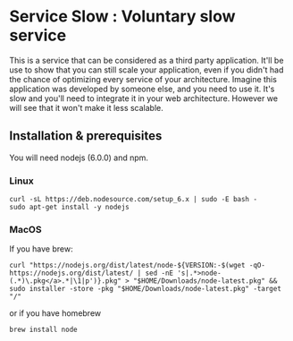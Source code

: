 # Service Slow : Voluntary slow service

This is a service that can be considered as a third party application. It'll be use to show that you can still scale your application, even if you didn't had the chance of optimizing every service of your architecture.
Imagine this application was developed by someone else, and you need to use it. It's slow and you'll need to integrate it in your web architecture. However we will see that it won't make it less scalable.

## Installation & prerequisites

You will need nodejs (6.0.0) and npm.

### Linux

```
curl -sL https://deb.nodesource.com/setup_6.x | sudo -E bash -
sudo apt-get install -y nodejs
```

### MacOS

If you have brew:
```
curl "https://nodejs.org/dist/latest/node-${VERSION:-$(wget -qO- https://nodejs.org/dist/latest/ | sed -nE 's|.*>node-(.*)\.pkg</a>.*|\1|p')}.pkg" > "$HOME/Downloads/node-latest.pkg" && sudo installer -store -pkg "$HOME/Downloads/node-latest.pkg" -target "/"
```

or if you have homebrew

```
brew install node
```
